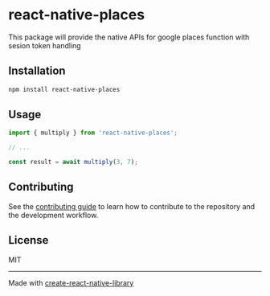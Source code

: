 # react-native-places

This package will provide the native APIs for google places function with sesion token handling

## Installation

```sh
npm install react-native-places
```

## Usage

```js
import { multiply } from 'react-native-places';

// ...

const result = await multiply(3, 7);
```

## Contributing

See the [contributing guide](CONTRIBUTING.md) to learn how to contribute to the repository and the development workflow.

## License

MIT

---

Made with [create-react-native-library](https://github.com/callstack/react-native-builder-bob)
